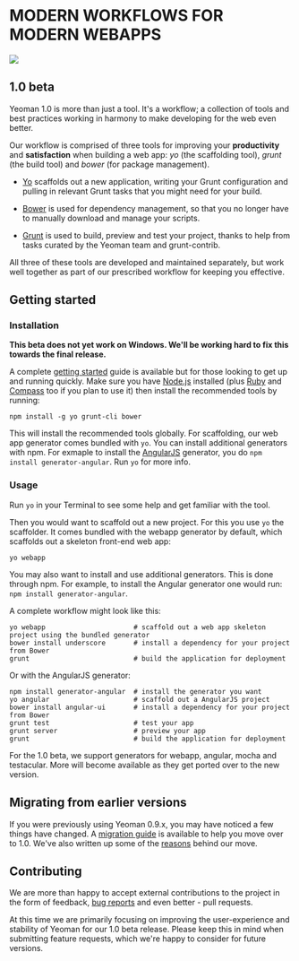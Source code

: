 # MODERN WORKFLOWS FOR MODERN WEBAPPS

<p class="toolset">
<img src="https://raw.github.com/yeoman/yeoman.io/gh-pages/media/toolset.png"/>
</p>

## 1.0 beta 

Yeoman 1.0 is more than just a tool. It's a workflow; a collection of tools and best practices working in harmony to make developing for the web even better. 

Our workflow is comprised of three tools for improving your **productivity** and **satisfaction** when building a web app: *yo* (the scaffolding tool), *grunt* (the build tool) and *bower* (for package management).

* [Yo](https://github.com/yeoman/yo) scaffolds out a new application, writing your Grunt configuration and pulling in relevant Grunt tasks that you might need for your build. 
 
* [Bower](http://twitter.github.com/bower) is used for dependency management, so that you no longer have to manually download and manage your scripts.
 
* [Grunt](http://gruntjs.com) is used to build, preview and test your project, thanks to help from tasks curated by the Yeoman team and grunt-contrib. 

All three of these tools are developed and maintained separately, but work well together as part of our prescribed workflow for keeping you effective.

## Getting started

### Installation

**This beta does not yet work on Windows. We'll be working hard to fix this towards the final release.**

A complete [getting started](https://github.com/yeoman/yeoman/wiki/Getting-started-with-1.0) guide is available but for those looking to get up and running quickly. Make sure you have [Node.js](http://nodejs.org) installed (plus [Ruby](http://ruby-lang.org) and [Compass](http://compass-style.org/install) too if you plan to use it) then install the recommended tools by running:

```
npm install -g yo grunt-cli bower 
```

This will install the recommended tools globally. For scaffolding, our web app generator comes bundled with `yo`. You can install additional generators with npm. For exmaple to install the [AngularJS](http://angularjs.org) generator, you do `npm install generator-angular`. Run `yo` for more info.

### Usage

Run `yo` in your Terminal to see some help and get familiar with the tool.

Then you would want to scaffold out a new project. For this you use `yo` the scaffolder. It comes bundled with the webapp generator by default, which scaffolds out a skeleton front-end web app:

```
yo webapp
```

You may also want to install and use additional generators. This is done through npm. For example, to install the Angular generator one would run: `npm install generator-angular`.

A complete workflow might look like this:

```shell
yo webapp                      # scaffold out a web app skeleton project using the bundled generator
bower install underscore       # install a dependency for your project from Bower
grunt                          # build the application for deployment
```

Or with the AngularJS generator:

```shell
npm install generator-angular  # install the generator you want
yo angular                     # scaffold out a AngularJS project
bower install angular-ui       # install a dependency for your project from Bower
grunt test                     # test your app
grunt server                   # preview your app
grunt                          # build the application for deployment
```

For the 1.0 beta, we support generators for webapp, angular, mocha and testacular. More will become available as they get ported over to the new version.

## Migrating from earlier versions

If you were previously using Yeoman 0.9.x, you may have noticed a few things have changed. A [migration guide](https://github.com/yeoman/yeoman/wiki/Migrate-from-0.9.6-to-1.0) is available to help you move over to 1.0. We've also written up some of the [reasons](https://github.com/yeoman/yeoman/wiki/The-Road-to-1.0) behind our move. 

## Contributing

We are more than happy to accept external contributions to the project in the form of feedback, [bug reports](https://github.com/yeoman/yeoman) and even better - pull requests. 

At this time we are primarily focusing on improving the user-experience and stability of Yeoman for our 1.0 beta release. Please keep this in mind when submitting feature requests, which we're happy to consider for future versions.